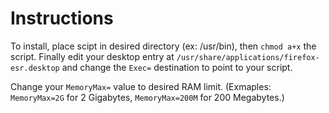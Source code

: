 # Instructions
To install, place scipt in desired directory (ex: /usr/bin), then `chmod a+x` the script. Finally edit your desktop entry at `/usr/share/applications/firefox-esr.desktop` and change the `Exec=` destination to point to your script.

Change your `MemoryMax=` value to desired RAM limit. (Exmaples: `MemoryMax=2G` for 2 Gigabytes, `MemoryMax=200M` for 200 Megabytes.)
